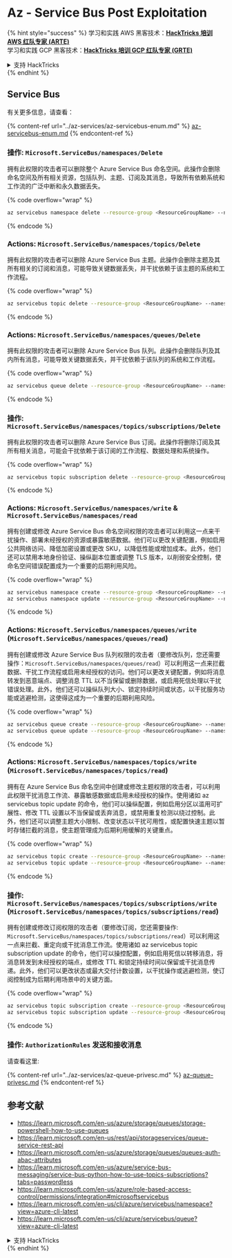 # Az - Service Bus Post Exploitation

{% hint style="success" %}
学习和实践 AWS 黑客技术：<img src="../../.gitbook/assets/image (1) (1).png" alt="" data-size="line">[**HackTricks 培训 AWS 红队专家 (ARTE)**](https://training.hacktricks.xyz/courses/arte)<img src="../../.gitbook/assets/image (1) (1).png" alt="" data-size="line">\
学习和实践 GCP 黑客技术：<img src="../../.gitbook/assets/image (2).png" alt="" data-size="line">[**HackTricks 培训 GCP 红队专家 (GRTE)**<img src="../../.gitbook/assets/image (2).png" alt="" data-size="line">](https://training.hacktricks.xyz/courses/grte)

<details>

<summary>支持 HackTricks</summary>

* 查看 [**订阅计划**](https://github.com/sponsors/carlospolop)!
* **加入** 💬 [**Discord 群组**](https://discord.gg/hRep4RUj7f) 或 [**电报群组**](https://t.me/peass) 或 **在** **Twitter** 🐦 [**@hacktricks\_live**](https://twitter.com/hacktricks\_live)** 上关注我们。**
* **通过向** [**HackTricks**](https://github.com/carlospolop/hacktricks) 和 [**HackTricks Cloud**](https://github.com/carlospolop/hacktricks-cloud) github 仓库提交 PR 分享黑客技巧。

</details>
{% endhint %}

## Service Bus

有关更多信息，请查看：

{% content-ref url="../az-services/az-servicebus-enum.md" %}
[az-servicebus-enum.md](../az-services/az-servicebus-enum.md)
{% endcontent-ref %}

### 操作: `Microsoft.ServiceBus/namespaces/Delete`

拥有此权限的攻击者可以删除整个 Azure Service Bus 命名空间。此操作会删除命名空间及所有相关资源，包括队列、主题、订阅及其消息，导致所有依赖系统和工作流的广泛中断和永久数据丢失。 

{% code overflow="wrap" %}
```bash
az servicebus namespace delete --resource-group <ResourceGroupName> --name <NamespaceName>
```
{% endcode %}

### Actions: `Microsoft.ServiceBus/namespaces/topics/Delete`

拥有此权限的攻击者可以删除 Azure Service Bus 主题。此操作会删除主题及其所有相关的订阅和消息，可能导致关键数据丢失，并干扰依赖于该主题的系统和工作流程。

{% code overflow="wrap" %}
```bash
az servicebus topic delete --resource-group <ResourceGroupName> --namespace-name <NamespaceName> --name <TopicName>
```
{% endcode %}

### Actions: `Microsoft.ServiceBus/namespaces/queues/Delete`

拥有此权限的攻击者可以删除 Azure Service Bus 队列。此操作会删除队列及其内所有消息，可能导致关键数据丢失，并干扰依赖于该队列的系统和工作流程。

{% code overflow="wrap" %}
```bash
az servicebus queue delete --resource-group <ResourceGroupName> --namespace-name <NamespaceName> --name <QueueName>
```
{% endcode %}

### 操作: `Microsoft.ServiceBus/namespaces/topics/subscriptions/Delete`

拥有此权限的攻击者可以删除 Azure Service Bus 订阅。此操作将删除订阅及其所有相关消息，可能会干扰依赖于该订阅的工作流程、数据处理和系统操作。

{% code overflow="wrap" %}
```bash
az servicebus topic subscription delete --resource-group <ResourceGroupName> --namespace-name <NamespaceName> --topic-name <TopicName> --name <SubscriptionName>
```
{% endcode %}

### Actions: `Microsoft.ServiceBus/namespaces/write` & `Microsoft.ServiceBus/namespaces/read`

拥有创建或修改 Azure Service Bus 命名空间权限的攻击者可以利用这一点来干扰操作、部署未经授权的资源或暴露敏感数据。他们可以更改关键配置，例如启用公共网络访问、降低加密设置或更改 SKU，以降低性能或增加成本。此外，他们还可以禁用本地身份验证、操纵副本位置或调整 TLS 版本，以削弱安全控制，使命名空间错误配置成为一个重要的后期利用风险。

{% code overflow="wrap" %}
```bash
az servicebus namespace create --resource-group <ResourceGroupName> --name <NamespaceName> --location <Location>
az servicebus namespace update --resource-group <ResourceGroupName> --name <NamespaceName> --tags <Key=Value>
```
{% endcode %}


### Actions: `Microsoft.ServiceBus/namespaces/queues/write` (`Microsoft.ServiceBus/namespaces/queues/read`)

拥有创建或修改 Azure Service Bus 队列权限的攻击者（要修改队列，您还需要操作：`Microsoft.ServiceBus/namespaces/queues/read`）可以利用这一点来拦截数据、干扰工作流程或启用未经授权的访问。他们可以更改关键配置，例如将消息转发到恶意端点、调整消息 TTL 以不当保留或删除数据，或启用死信处理以干扰错误处理。此外，他们还可以操纵队列大小、锁定持续时间或状态，以干扰服务功能或逃避检测，这使得这成为一个重要的后期利用风险。

{% code overflow="wrap" %}
```bash
az servicebus queue create --resource-group <ResourceGroupName> --namespace-name <NamespaceName> --name <QueueName>
az servicebus queue update --resource-group <ResourceGroupName> --namespace-name <NamespaceName> --name <QueueName>
```
{% endcode %}

### Actions: `Microsoft.ServiceBus/namespaces/topics/write` (`Microsoft.ServiceBus/namespaces/topics/read`)

拥有在 Azure Service Bus 命名空间中创建或修改主题权限的攻击者，可以利用此权限干扰消息工作流、暴露敏感数据或启用未经授权的操作。使用诸如 az servicebus topic update 的命令，他们可以操纵配置，例如启用分区以滥用可扩展性、修改 TTL 设置以不当保留或丢弃消息，或禁用重复检测以绕过控制。此外，他们还可以调整主题大小限制、改变状态以干扰可用性，或配置快速主题以暂时存储拦截的消息，使主题管理成为后期利用缓解的关键重点。

{% code overflow="wrap" %}
```bash
az servicebus topic create --resource-group <ResourceGroupName> --namespace-name <NamespaceName> --name <TopicName>
az servicebus topic update --resource-group <ResourceGroupName> --namespace-name <NamespaceName> --name <TopicName>
```
{% endcode %}

### 操作: `Microsoft.ServiceBus/namespaces/topics/subscriptions/write` (`Microsoft.ServiceBus/namespaces/topics/subscriptions/read`)

拥有创建或修改订阅权限的攻击者（要修改订阅，您还需要操作: `Microsoft.ServiceBus/namespaces/topics/subscriptions/read`）可以利用这一点来拦截、重定向或干扰消息工作流。使用诸如 az servicebus topic subscription update 的命令，他们可以操控配置，例如启用死信以转移消息，将消息转发到未经授权的端点，或修改 TTL 和锁定持续时间以保留或干扰消息传递。此外，他们可以更改状态或最大交付计数设置，以干扰操作或逃避检测，使订阅控制成为后期利用场景中的关键方面。

{% code overflow="wrap" %}
```bash
az servicebus topic subscription create --resource-group <ResourceGroupName> --namespace-name <NamespaceName> --topic-name <TopicName> --name <SubscriptionName>
az servicebus topic subscription update --resource-group <ResourceGroupName> --namespace-name <NamespaceName> --topic-name <TopicName> --name <SubscriptionName>
```
{% endcode %}


### 操作: `AuthorizationRules` 发送和接收消息

请查看这里:

{% content-ref url="../az-services/az-queue-privesc.md" %}
[az-queue-privesc.md](../az-services/az-queue-privesc.md)
{% endcontent-ref %}

## 参考文献

* https://learn.microsoft.com/en-us/azure/storage/queues/storage-powershell-how-to-use-queues
* https://learn.microsoft.com/en-us/rest/api/storageservices/queue-service-rest-api
* https://learn.microsoft.com/en-us/azure/storage/queues/queues-auth-abac-attributes
* https://learn.microsoft.com/en-us/azure/service-bus-messaging/service-bus-python-how-to-use-topics-subscriptions?tabs=passwordless
* https://learn.microsoft.com/en-us/azure/role-based-access-control/permissions/integration#microsoftservicebus
* https://learn.microsoft.com/en-us/cli/azure/servicebus/namespace?view=azure-cli-latest
* https://learn.microsoft.com/en-us/cli/azure/servicebus/queue?view=azure-cli-latest

<details>

<summary>支持 HackTricks</summary>

* 查看 [**订阅计划**](https://github.com/sponsors/carlospolop)!
* **加入** 💬 [**Discord 群组**](https://discord.gg/hRep4RUj7f) 或 [**Telegram 群组**](https://t.me/peass) 或 **关注** 我们的 **Twitter** 🐦 [**@hacktricks\_live**](https://twitter.com/hacktricks_live)**.**
* **通过向** [**HackTricks**](https://github.com/carlospolop/hacktricks) 和 [**HackTricks Cloud**](https://github.com/carlospolop/hacktricks-cloud) GitHub 仓库提交 PR 来分享黑客技巧。

</details>
{% endhint %}
